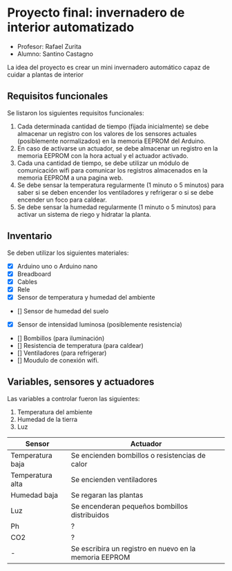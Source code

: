# Proyecto final: invernadero de interior automatizado

- Profesor: Rafael Zurita
- Alumno: Santino Castagno

La idea del proyecto es crear un mini invernadero automático capaz de cuidar a plantas de interior

## Requisitos funcionales

Se listaron los siguientes requisitos funcionales:
1. Cada determinada cantidad de tiempo (fijada inicialmente) se debe almacenar un registro con los valores de los sensores actuales (posiblemente normalizados) en la memoria EEPROM del Arduino.
2. En caso de activarse un actuador, se debe almacenar un registro en la memoria EEPROM con la hora actual y el actuador activado.
3. Cada una cantidad de tiempo, se debe utilizar un módulo de comunicación wifi para comunicar los registros almacenados en la memoria EEPROM a una pagina web.
4.  Se debe sensar la temperatura regularmente (1 minuto o 5 minutos) para saber si se deben encender los ventiladores y refrigerar o si se debe encender un foco para caldear.
5.  Se debe sensar la humedad regularmente (1 minuto o 5 minutos) para activar un sistema de riego y hidratar la planta.

## Inventario

Se deben utilizar los siguientes materiales:
- [x] Arduino uno o Arduino nano
- [x] Breadboard
- [x] Cables
- [x] Rele
- [x] Sensor de temperatura y humedad del ambiente
- [] Sensor de humedad del suelo
- [x] Sensor de intensidad luminosa (posiblemente resistencia)
- [] Bombillos (para iluminación)
- [] Resistencia de temperatura (para caldear)
- [] Ventiladores (para refrigerar)
- [] Moudulo de conexión wifi.

## Variables, sensores y actuadores

Las variables a controlar fueron las siguientes:
1. Temperatura del ambiente
2. Humedad de la tierra
3. Luz

| Sensor | Actuador |
|--------|------|
| Temperatura baja | Se encienden bombillos o resistencias de calor |
| Temperatura alta | Se encienden ventiladores |
| Humedad baja | Se regaran las plantas |
| Luz | Se encenderan pequeños bombillos distribuidos |
| Ph | ? |
| CO2 | ? |
| - | Se escribira un registro en nuevo en la memoria EEPROM |
